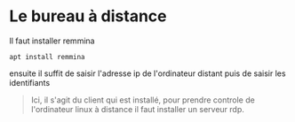 # Le bureau à distance


Il faut installer remmina
```
apt install remmina
```

ensuite il suffit de saisir l'adresse ip de l'ordinateur distant puis de saisir les identifiants


> Ici, il s'agit du client qui est installé, pour prendre controle de l'ordinateur linux à distance il faut installer un serveur rdp.
